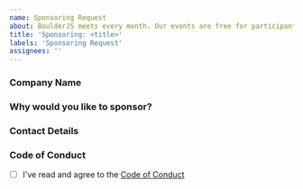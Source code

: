 ```yaml
---
name: Sponsoring Request
about: BoulderJS meets every month. Our events are free for participants, we rely on sponsors to help pay for food and drink.
title: 'Sponsoring: <title>'
labels: 'Sponsoring Request'
assignees: ''
---
```


### Company Name

<!-- Please provide the name of your company -->

### Why would you like to sponsor?

<!-- A short explanation of why you'd like to sponsor. Are you looking to hire? Support the community? 1-2 paragraphs is fine. -->

### Contact Details

<!-- We'll mostly use this issue for communication. But it might help to leave your BlueSky or e-mail. Please let us know if we should a link to your BlueSky account or website on our page. -->

### Code of Conduct

<!-- We expect all of our speakers to uphold our Code of Conduct, so please take a minute to read through it. -->

- [ ] I've read and agree to the [Code of Conduct](https://github.com/boulder-js/.github/blob/main/CODE_OF_CONDUCT.md)

